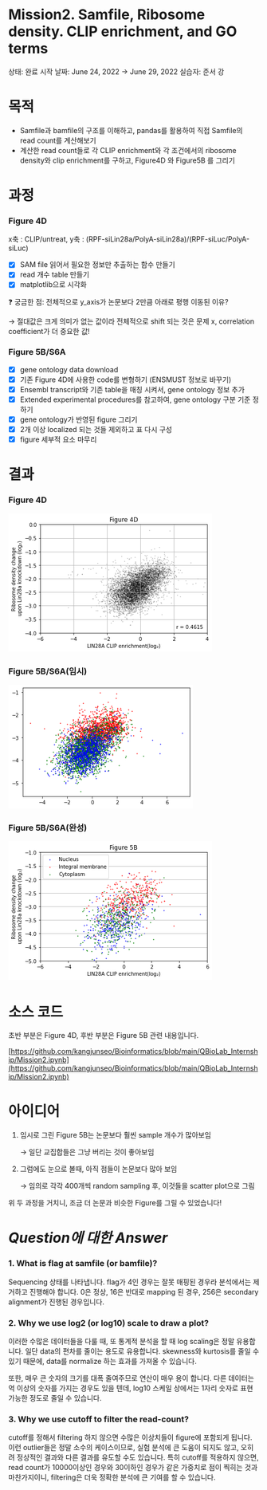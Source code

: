 # Mission2. Samfile, Ribosome density. CLIP enrichment, and GO terms

상태: 완료
시작 날짜: June 24, 2022 → June 29, 2022
실습자: 준서 강

# 목적

- Samfile과 bamfile의 구조를 이해하고, pandas를 활용하여 직접 Samfile의 read count를 계산해보기
- 계산한 read count들로 각 CLIP enrichment와 각 조건에서의 ribosome density와 clip enrichment를 구하고, Figure4D 와 Figure5B 를 그리기

# 과정

### Figure 4D

x축 : CLIP/untreat, y축 : (RPF-siLin28a/PolyA-siLin28a)/(RPF-siLuc/PolyA-siLuc)

- [x]  SAM file 읽어서 필요한 정보만 추출하는 함수 만들기
- [x]  read 개수 table 만들기
- [x]  matplotlib으로 시각화

<aside>
❓ 궁금한 점: 전체적으로 y_axis가 논문보다 2만큼 아래로 평행 이동된 이유?

</aside>

→ 절대값은 크게 의미가 없는 값이라 전체적으로 shift 되는 것은 문제 x, correlation coefficient가 더 중요한 값!

### Figure 5B/S6A

- [x]  gene ontology data download
- [x]  기존 Figure 4D에 사용한 code를 변형하기 (ENSMUST 정보로 바꾸기)
- [x]  Ensembl transcript와 기존 table을 매칭 시켜서, gene ontology 정보 추가
- [x]  Extended experimental procedures를 참고하여, gene ontology 구분 기준 정하기
- [x]  gene ontology가 반영된 figure 그리기
- [x]  2개 이상 localized 되는 것들 제외하고 표 다시 구성
- [x]  figure 세부적 요소 마무리

# 결과

### Figure 4D

![Untitled](Mission2%20Samfile,%20Ribosome%20density%20CLIP%20enrichment%209591ccd57f12488a9ad505e0a74f7bbc/Untitled.png)

### Figure 5B/S6A(임시)

![Untitled](Mission2%20Samfile,%20Ribosome%20density%20CLIP%20enrichment%209591ccd57f12488a9ad505e0a74f7bbc/Untitled%201.png)

### Figure 5B/S6A(완성)

![Untitled](Mission2%20Samfile,%20Ribosome%20density%20CLIP%20enrichment%209591ccd57f12488a9ad505e0a74f7bbc/Untitled%202.png)

# 소스 코드

초반 부분은 Figure 4D, 후반 부분은 Figure 5B 관련 내용입니다.

[https://github.com/kangjunseo/Bioinformatics/blob/main/QBioLab_Internship/Mission2.ipynb](https://github.com/kangjunseo/Bioinformatics/blob/main/QBioLab_Internship/Mission2.ipynb)

# 아이디어

1. 임시로 그린 Figure 5B는 논문보다 훨씬 sample 개수가 많아보임
    
    → 일단 교집합들은 그냥 버리는 것이 좋아보임
    
2. 그럼에도 눈으로 볼때, 아직 점들이 논문보다 많아 보임
    
    → 임의로 각각 400개씩 random sampling 후, 이것들을 scatter plot으로 그림
    

위 두 과정을 거치니, 조금 더 논문과 비슷한 Figure를 그릴 수 있었습니다!

# *Question에 대한 Answer*

### 1. What is flag at samfile (or bamfile)?

Sequencing 상태를 나타냅니다. flag가 4인 경우는 잘못 매핑된 경우라 분석에서는 제거하고 진행해야 합니다. 0은 정상, 16은 반대로 mapping 된 경우, 256은 secondary alignment가 진행된 경우입니다.

### 2. Why we use log2 (or log10) scale to draw a plot?

이러한 수많은 데이터들을 다룰 때, 또 통계적 분석을 할 때 log scaling은 정말 유용합니다. 일단 data의 편차를 줄이는 용도로 유용합니다. skewness와 kurtosis를 줄일 수 있기 때문에, data를 normalize 하는 효과를 가져올 수 있습니다. 

또한, 매우 큰 숫자의 크기를 대폭 줄여주므로 연산이 매우 용이 합니다. 다른 데이터는 억 이상의 숫자를 가지는 경우도 있을 텐데, log10 스케일 상에서는 1자리 숫자로 표현가능한 정도로 줄일 수 있습니다.

### 3. Why we use cutoff to filter the read-count?

cutoff를 정해서 filtering 하지 않으면 수많은 이상치들이 figure에 포함되게 됩니다. 이런 outlier들은 정말 소수의 케이스이므로, 실험 분석에 큰 도움이 되지도 않고, 오히려 정상적인 결과와 다른 결과를 유도할 수도 있습니다. 특히 cutoff를 적용하지 않으면, read count가 10000이상인 경우와 30이하인 경우가 같은 가중치로 점이 찍히는 것과 마찬가지이니, filtering은 더욱 정확한 분석에 큰 기여를 할 수 있습니다.

